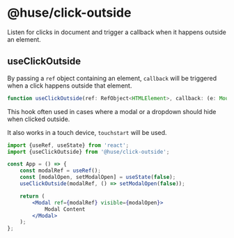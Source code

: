 # @huse/click-outside

Listen for clicks in document and trigger a callback when it happens outside an element.

## useClickOutside

By passing a `ref` object containing an element, `callback` will be triggered when a click happens outside that element.

```typescript
function useClickOutside(ref: RefObject<HTMLElement>, callback: (e: MouseEvent | TouchEvent) => void)
```

This hook often used in cases where a modal or a dropdown should hide when clicked outside.

It also works in a touch device, `touchstart` will be used.

```jsx
import {useRef, useState} from 'react';
import {useClickOutside} from '@huse/click-outside';

const App = () => {
    const modalRef = useRef();
    const [modalOpen, setModalOpen] = useState(false);
    useClickOutside(modalRef, () => setModalOpen(false));

    return (
        <Modal ref={modalRef} visible={modalOpen}>
            Modal Content
        </Modal>
    );
};
```
